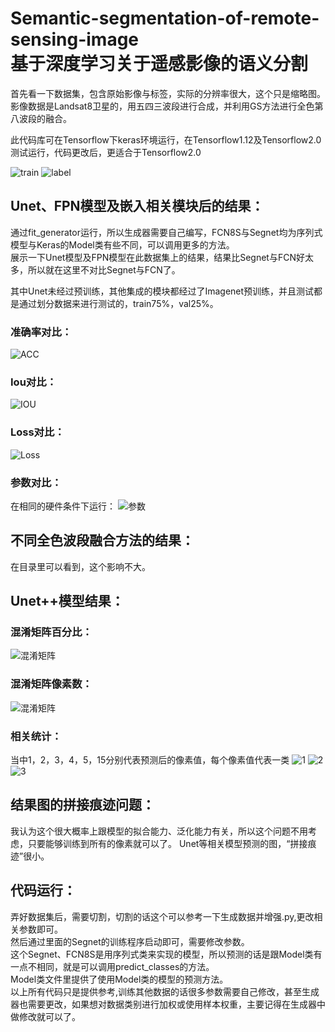 # Semantic-segmentation-of-remote-sensing-image   <br>基于深度学习关于遥感影像的语义分割 
首先看一下数据集，包含原始影像与标签，实际的分辨率很大，这个只是缩略图。<br>
影像数据是Landsat8卫星的，用五四三波段进行合成，并利用GS方法进行全色第八波段的融合。<br>

此代码库可在Tensorflow下keras环境运行，在Tensorflow1.12及Tensorflow2.0测试运行，代码更改后，更适合于Tensorflow2.0<br>

![train](https://github.com/1044197988/Semantic-segmentation-of-remote-sensing-images/blob/master/Data/train.png)
![label](https://github.com/1044197988/Semantic-segmentation-of-remote-sensing-images/blob/master/Data/label.png)
<br>

## Unet、FPN模型及嵌入相关模块后的结果：
通过fit_generator运行，所以生成器需要自己编写，FCN8S与Segnet均为序列式模型与Keras的Model类有些不同，可以调用更多的方法。<br>
展示一下Unet模型及FPN模型在此数据集上的结果，结果比Segnet与FCN好太多，所以就在这里不对比Segnet与FCN了。<br>

其中Unet未经过预训练，其他集成的模块都经过了Imagenet预训练，并且测试都是通过划分数据来进行测试的，train75%，val25%。

### 准确率对比：
![ACC](https://github.com/1044197988/Semantic-segmentation-of-remote-sensing-images/blob/master/Image/Acc.png)

### Iou对比：
![IOU](https://github.com/1044197988/Semantic-segmentation-of-remote-sensing-images/blob/master/Image/IOU.png)

### Loss对比：
![Loss](https://github.com/1044197988/Semantic-segmentation-of-remote-sensing-images/blob/master/Image/Loss.png)

### 参数对比：
在相同的硬件条件下运行：
![参数](https://github.com/1044197988/Semantic-segmentation-of-remote-sensing-images/blob/master/Image/dd.png)

## 不同全色波段融合方法的结果：
在目录里可以看到，这个影响不大。

## Unet++模型结果：
### 混淆矩阵百分比：
![混淆矩阵](https://github.com/1044197988/Semantic-segmentation-of-remote-sensing-images/blob/master/Unet%2B%2B结果/confusion_matrix.png)
### 混淆矩阵像素数：
![混淆矩阵](https://github.com/1044197988/Semantic-segmentation-of-remote-sensing-images/blob/master/Unet%2B%2B结果/confusion_matrix_None.png)
### 相关统计：
当中1，2，3，4，5，15分别代表预测后的像素值，每个像素值代表一类
![1](https://github.com/1044197988/Semantic-segmentation-of-remote-sensing-images/blob/master/Unet%2B%2B结果/分类报告.png)
![2](https://github.com/1044197988/Semantic-segmentation-of-remote-sensing-images/blob/master/Unet%2B%2B结果/整体统计.png)
![3](https://github.com/1044197988/Semantic-segmentation-of-remote-sensing-images/blob/master/Unet%2B%2B结果/类别统计.png)

## 结果图的拼接痕迹问题：
我认为这个很大概率上跟模型的拟合能力、泛化能力有关，所以这个问题不用考虑，只要能够训练到所有的像素就可以了。
Unet等相关模型预测的图，“拼接痕迹”很小。

## 代码运行：
弄好数据集后，需要切割，切割的话这个可以参考一下生成数据并增强.py,更改相关参数即可。<br>
然后通过里面的Segnet的训练程序启动即可，需要修改参数。<br>
这个Segnet、FCN8S是用序列式类来实现的模型，所以预测的话是跟Model类有一点不相同，就是可以调用predict_classes的方法。<br>
Model类文件里提供了使用Model类的模型的预测方法。<br>
以上所有代码只是提供参考,训练其他数据的话很多参数需要自己修改，甚至生成器也需要更改，如果想对数据类别进行加权或使用样本权重，主要记得在生成器中做修改就可以了。
